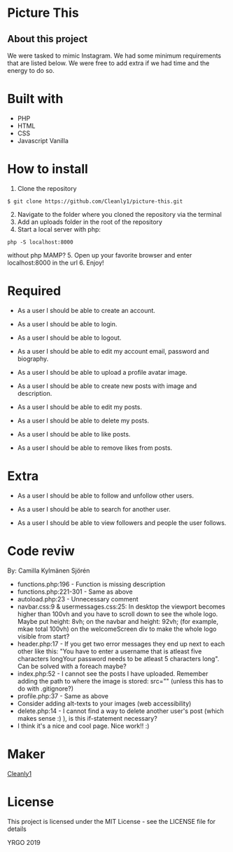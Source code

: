 # Picture This
## About this project
We were tasked to mimic Instagram. We had some minimum requirements that are listed below. We were free to
add extra if we had time and the energy to do so.

# Built with
* PHP
* HTML
* CSS
* Javascript Vanilla

# How to install
1. Clone the repository
```
$ git clone https://github.com/Cleanly1/picture-this.git
```
2. Navigate to the folder where you cloned the repository via the terminal
3. Add an uploads folder in the root of the repository
4. Start a local server with php:
```
php -S localhost:8000
```
without php MAMP?
5. Open up your favorite browser and enter localhost:8000 in the url
6. Enjoy!

# Required
- As a user I should be able to create an account.

- As a user I should be able to login.

- As a user I should be able to logout.

- As a user I should be able to edit my account email, password and biography.

- As a user I should be able to upload a profile avatar image.

- As a user I should be able to create new posts with image and description.

- As a user I should be able to edit my posts.

- As a user I should be able to delete my posts.

- As a user I should be able to like posts.

- As a user I should be able to remove likes from posts.


# Extra

- As a user I should be able to follow and unfollow other users.

- As a user I should be able to search for another user.

- As a user I should be able to view followers and people the user follows.

# Code reviw

By: Camilla Kylmänen Sjörén

- functions.php:196 - Function is missing description
- functions.php:221-301 - Same as above
- autoload.php:23 - Unnecessary comment
- navbar.css:9 & usermessages.css:25: In desktop the viewport becomes higher than 100vh and you have to scroll down to see the whole logo. Maybe put height: 8vh; on the navbar and height: 92vh; (for example, mkae total 100vh) on the welcomeScreen div to make the whole logo visible from start?
- header.php:17 - If you get two error messages they end up next to each other like this: "You have to enter a username that is atleast five characters longYour password needs to be atleast 5 characters long". Can be solved with a foreach maybe?
- index.php:52 - I cannot see the posts I have uploaded. Remember adding the path to where the image is stored: src="<?php echo $post['post_image'] ?>" (unless this has to do with .gitignore?)
- profile.php:37 - Same as above
- Consider adding alt-texts to your images (web accessibility)
- delete.php:14 - I cannot find a way to delete another user's post (which makes sense :) ), is this if-statement necessary?
- I think it's a nice and cool page. Nice work!! :)

# Maker

[Cleanly1](https://github.com/Cleanly1)

# License
This project is licensed under the MIT License - see the LICENSE file for details

YRGO 2019

